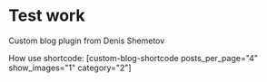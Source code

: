 # Test work 
  Custom blog plugin from Denis Shemetov
  
  How use shortcode:
  [custom-blog-shortcode posts_per_page="4" show_images="1" category="2"]
